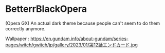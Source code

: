 # BetterrBlackOpera
(Opera GX) An actual dark theme because people can't seem to do them correctly anymore.

Wallpaper : https://en.gundam.info/about-gundam/series-pages/witch/gwitch/jp/gallery/2023/01/第12話エンドカード.jpg
